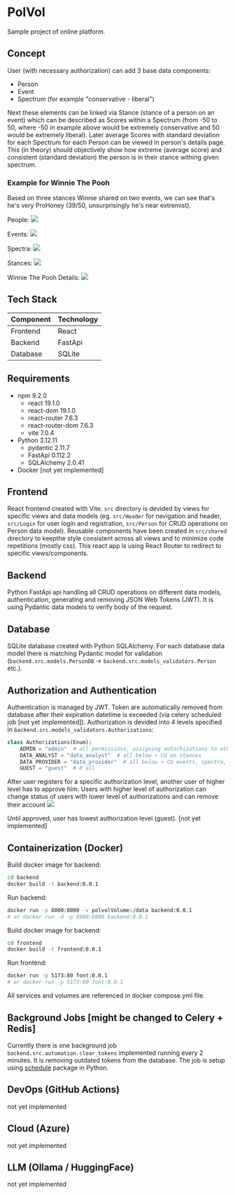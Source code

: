 # PolVol

Sample project of online platform.

## Concept

User (with necessary authorization) can add 3 base data components:

- Person
- Event
- Spectrum (for example "conservative - liberal")

Next these elements can be linked via Stance (stance of a person on an event) which can be described as Scores within a Spectrum (from -50 to 50, where -50 in example above would be extremely conservative and 50 would be extremely liberal). Later average Scores with standard deviation for each Spectrum for each Person can be viewed in person's details page. This (in theory) should objectively show how extreme (average score) and consistent (standard deviation) the person is in their stance withing given spectrum.

### Example for Winnie The Pooh

Based on three stances Winnie shared on two events, we can see that's he's very ProHoney (39/50, unsurprisingly he's near extremist).

People:
<img src="README_data/people.png">

Events:
<img src="README_data/events.png">

Spectra:
<img src="README_data/spectra.png">

Stances:
<img src="README_data/stances.png">

Winnie The Pooh Details:
<img src="README_data/person_details.png">

## Tech Stack

| Component | Technology |
| --------- | ---------- |
| Frontend  | React      |
| Backend   | FastApi    |
| Database  | SQLite     |

## Requirements

- npm 9.2.0
  - react 19.1.0
  - react-dom 19.1.0
  - react-router 7.6.3
  - react-router-dom 7.6.3
  - vite 7.0.4
- Python 3.12.11
  - pydantic 2.11.7
  - FastApi 0.112.2
  - SQLAlchemy 2.0.41
- Docker [not yet implemented]

## Frontend

React frontend created with Vite. `src` directory is devided by views for specific views and data models (eg. `src/Header` for navigation and header, `src/Login` for user login and registration, `src/Person` for CRUD operations on Person data model). Reusable components have been created in `src/shared` directory to keepthe style consistent across all views and to minimize code repetitions (mostly css). This react app is using React Router to redirect to specific views/components.

## Backend

Python FastApi api handling all CRUD operations on different data models, authentication, generating and removing JSON Web Tokens (JWT).
It is using Pydantic data models to verify body of the request.

## Database

SQLite database created with Python SQLAlchemy. For each database data model there is matching Pydantic model for validation (`backend.src.models.PersonDB` -> `backend.src.models_validators.Person` etc.).

## Authorization and Authentication

Authentication is managed by JWT. Token are automatically removed from database after their expiration datetime is exceeded (via celery scheduled job [not yet implemented]). Authorization is devided into 4 levels specified in `backend.src.models_validators.Authorizations`:

```python
class Authorizations(Enum):
    ADMIN = "admin"  # all permissions, assigning autorhizations to other users
    DATA_ANALYST = "data_analyst"  # all below + CU on stances
    DATA_PROVIDER = "data_provider"  # all below + CU events, spectra, people
    GUEST = "guest"  # R all
```

After user registers for a specific authorization level, another user of higher level has to approve him.
Users with higher level of authorization can change status of users with lower level of authorizations and can remove their account
<img src="README_data/user_approval.png">

Until approved, user has lowest authorization level (guest). [not yet implemented]

## Containerization (Docker)

Build docker image for backend:

```bash
cd backend
docker build -t backend:0.0.1
```

Run backend:

```bash
docker run -p 8000:8000 -v polvolVolume:/data backend:0.0.1
# or docker run -d -p 8000:8000 backend:0.0.1
```

Build docker image for backend:

```bash
cd frontend
docker build -t frontend:0.0.1
```

Run frontend:

```bash
docker run -p 5173:80 font:0.0.1
# or docker run -p 5173:80 font:0.0.1
```

All services and volumes are referenced in docker compose.yml file.

## Background Jobs [might be changed to Celery + Redis]

Currently there is one background job `backend.src.automation.clear_tokens` implemented running every 2 minutes. It is removing outdated tokens from the database. The job is setup using [schedule](https://pypi.org/project/schedule/) package in Python.

## DevOps (GitHub Actions)

not yet implemented

## Cloud (Azure)

not yet implemented

## LLM (Ollama / HuggingFace)

not yet implemented
